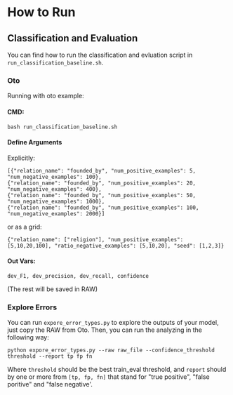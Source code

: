# How to Run

## Classification and Evaluation

You can find how to run the classification and evluation script in `run_classification_baseline.sh`.

### Oto
Running with oto example:

#### CMD:
```
bash run_classification_baseline.sh
```

#### Define Arguments
Explicitly:
```
[{"relation_name": "founded_by", "num_positive_examples": 5, "num_negative_examples": 100},
{"relation_name": "founded_by", "num_positive_examples": 20, "num_negative_examples": 400},
{"relation_name": "founded_by", "num_positive_examples": 50, "num_negative_examples": 1000},
{"relation_name": "founded_by", "num_positive_examples": 100, "num_negative_examples": 2000}]
```

or as a grid:
```
{"relation_name": ["religion"], "num_positive_examples": [5,10,20,100], "ratio_negative_examples": [5,10,20], "seed": [1,2,3]}
```

#### Out Vars:
```
dev_F1, dev_precision, dev_recall, confidence
```
 (The rest will be saved in RAW)

 ### Explore Errors

 You can run `expore_error_types.py` to explore the outputs of your model, just copy the RAW from Oto. Then, you can run the analyzing in the following way:

 ```
 python expore_error_types.py --raw raw_file --confidence_threshold threshold --report tp fp fn
 ```

 Where `threshold` should be the best train_eval threshold, and `report` should by one or more from `[tp, fp, fn]` that stand for "true positive", "false poritive" and "false negative'.